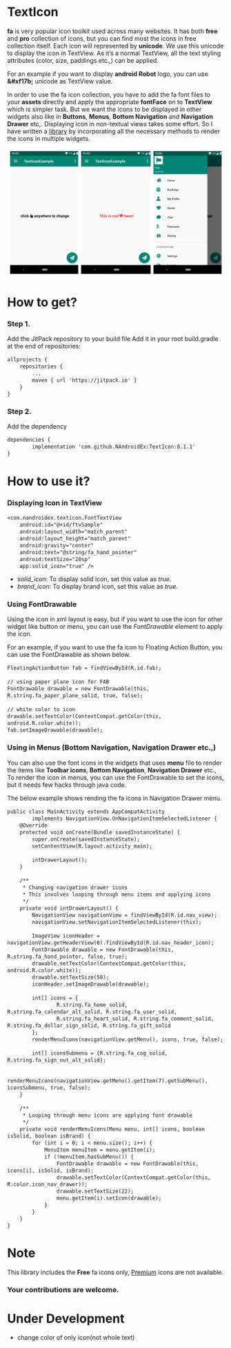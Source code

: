 # TextIcon
<b>fa</b> is very popular icon toolkit used across many websites. It has both <b>free</b> and <b>pro</b> collection of icons, but you can find most the icons in free collection itself. Each icon will represented by <b>unicode</b>. We use this unicode to display the icon in TextView. As it’s a normal TextView, all the text styling attributes (color, size, paddings etc.,) can be applied.

For an example if you want to display <b>android Robot</b> logo, you can use <b>\&#xf17b;</b> unicode as TextView value.

In order to use the fa icon collection, you have to add the fa font files to your <strong>assets</strong> directly and apply the appropriate <strong>fontFace</strong> on to <strong>TextView</strong> which is simpler task. But we want the icons to be displayed in other widgets also like in <strong>Buttons</strong>, <strong>Menus</strong>, <strong>Bottom Navigation</strong> and <strong>Navigation Drawer</strong> etc,. Displaying icon in non-textual views takes some effort. So I have written a <a rel="nofollow" href="https://github.com/NAndroidEx/TextIcon" target="_blank" class="follow">library</a> by incorporating all the necessary methods to render the icons in multiple widgets.

![Screenshots](screenshots.jpg)

# How to get?
<h3>Step 1.</h3> Add the JitPack repository to your build file
Add it in your root build.gradle at the end of repositories:

```
allprojects {
	repositories {
		...
		maven { url 'https://jitpack.io' }
	}
}
```

<h3>Step 2.</h3> Add the dependency

```
dependencies {
        implementation 'com.github.NAndroidEx:TextIcon:0.1.1'
}
```

# How to use it?
<h3>Displaying Icon in TextView</h3>

```
<com.nandroidex.texticon.FontTextView
    android:id="@+id/ftvSample"
    android:layout_width="match_parent"
    android:layout_height="match_parent"
    android:gravity="center"
    android:text="@string/fa_hand_pointer"
    android:textSize="20sp"
    app:solid_icon="true" />
```

<ul>
<li><em>solid_icon</em>: To display solid icon, set this value as <em>true</em>.</li>
<li><em>brand_icon</em>: To display brand icon, set this value as <em>true</em>.</li>
</ul>

<h3>Using FontDrawable</h3>

Using the icon in xml layout is easy, but if you want to use the icon for other widget like button or menu, you can use the <em>FontDrawable</em> element to apply the icon.

For an example, if you want to use the fa icon to Floating Action Button, you can use the FontDrawable as shown below.
```
FloatingActionButton fab = findViewById(R.id.fab);
 
// using paper plane icon for FAB
FontDrawable drawable = new FontDrawable(this, R.string.fa_paper_plane_solid, true, false);
 
// white color to icon
drawable.setTextColor(ContextCompat.getColor(this, android.R.color.white));
fab.setImageDrawable(drawable);
```

<h3>Using in Menus (Bottom Navigation, Navigation Drawer etc.,)</h3>

You can also use the font icons in the widgets that uses <strong>menu</strong> file to render the items like <strong>Toolbar icons</strong>, <strong>Bottom Navigation</strong>, <strong>Navigation Drawer</strong> etc., To render the icon in menus, you can use the FontDrawable to set the icons, but it needs few hacks through java code.

The below example shows rending the fa icons in Navigation Drawer menu.

```
public class MainActivity extends AppCompatActivity
        implements NavigationView.OnNavigationItemSelectedListener {
    @Override
    protected void onCreate(Bundle savedInstanceState) {
        super.onCreate(savedInstanceState);
        setContentView(R.layout.activity_main);
 
        intDrawerLayout();
    }
 
    /**
     * Changing navigation drawer icons
     * This involves looping through menu items and applying icons
     */
    private void intDrawerLayout() {
        NavigationView navigationView = findViewById(R.id.nav_view);
        navigationView.setNavigationItemSelectedListener(this);
 
        ImageView iconHeader = navigationView.getHeaderView(0).findViewById(R.id.nav_header_icon);
        FontDrawable drawable = new FontDrawable(this, R.string.fa_hand_pointer, false, true);
        drawable.setTextColor(ContextCompat.getColor(this, android.R.color.white));
        drawable.setTextSize(50);
        iconHeader.setImageDrawable(drawable);
 
        int[] icons = {
                R.string.fa_home_solid, R.string.fa_calendar_alt_solid, R.string.fa_user_solid,
                R.string.fa_heart_solid, R.string.fa_comment_solid, R.string.fa_dollar_sign_solid, R.string.fa_gift_solid
        };
        renderMenuIcons(navigationView.getMenu(), icons, true, false);
 
        int[] iconsSubmenu = {R.string.fa_cog_solid, R.string.fa_sign_out_alt_solid};
 
        renderMenuIcons(navigationView.getMenu().getItem(7).getSubMenu(), iconsSubmenu, true, false);
    }
 
    /**
     * Looping through menu icons are applying font drawable
     */
    private void renderMenuIcons(Menu menu, int[] icons, boolean isSolid, boolean isBrand) {
        for (int i = 0; i < menu.size(); i++) {
            MenuItem menuItem = menu.getItem(i);
            if (!menuItem.hasSubMenu()) {
                FontDrawable drawable = new FontDrawable(this, icons[i], isSolid, isBrand);
                drawable.setTextColor(ContextCompat.getColor(this, R.color.icon_nav_drawer));
                drawable.setTextSize(22);
                menu.getItem(i).setIcon(drawable);
            }
        }
    }
}
```

# Note

This library includes the <b>Free</b> fa icons only, <a href="https://fontawesome.com/pro" target="_blank">Premium</a> icons are not available.
<h3>Your contributions are welcome.</h3>

# Under Development

- change color of only icon(not whole text)
